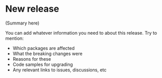 # New release

(Summary here)

You can add whatever information you need to about this release. Try to mention:

- Which packages are affected
- What the breaking changes were
- Reasons for these
- Code samples for upgrading
- Any relevant links to issues, discussions, etc
